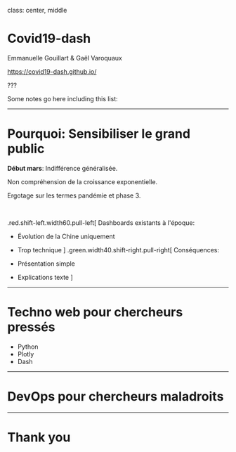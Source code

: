 class: center, middle

# Covid19-dash

Emmanuelle Gouillart & Gaël Varoquaux

https://covid19-dash.github.io/


???

Some notes go here including this list:


---

# Pourquoi: Sensibiliser le grand public

**Début mars**: Indifférence généralisée.

Non compréhension de la croissance exponentielle.

Ergotage sur les termes pandémie et phase 3.

<br/>

.red.shift-left.width60.pull-left[
Dashboards existants à l'époque:

* Évolution de la Chine uniquement
* Trop technique
]
.green.width40.shift-right.pull-right[
Conséquences:

* Présentation simple
* Explications texte
]

---

# Techno web pour chercheurs pressés

* Python
* Plotly
* Dash


---

# DevOps pour chercheurs maladroits


---
# Thank you



